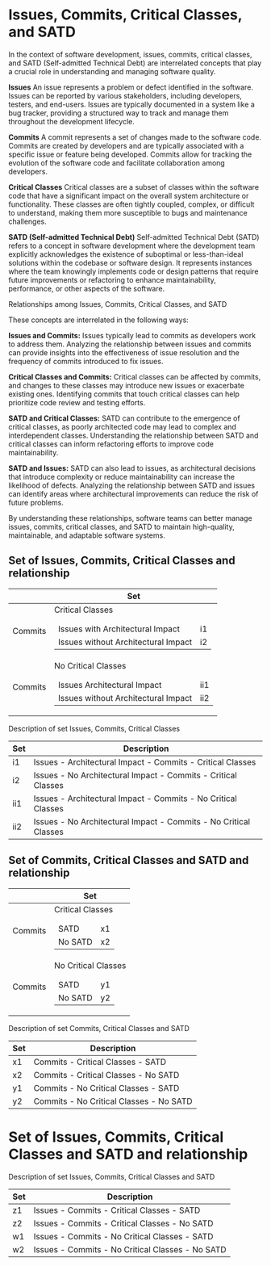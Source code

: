 # Issues, Commits, Critical Classes, and SATD

In the context of software development, issues, commits, critical classes, and SATD (Self-admitted Technical Debt) are interrelated concepts that play a crucial role in understanding and managing software quality.

**Issues**
An issue represents a problem or defect identified in the software. Issues can be reported by various stakeholders, including developers, testers, and end-users. Issues are typically documented in a system like a bug tracker, providing a structured way to track and manage them throughout the development lifecycle.

**Commits**
A commit represents a set of changes made to the software code. Commits are created by developers and are typically associated with a specific issue or feature being developed. Commits allow for tracking the evolution of the software code and facilitate collaboration among developers.

**Critical Classes**
Critical classes are a subset of classes within the software code that have a significant impact on the overall system architecture or functionality. These classes are often tightly coupled, complex, or difficult to understand, making them more susceptible to bugs and maintenance challenges.

**SATD (Self-admitted Technical Debt)**
Self-admitted Technical Debt (SATD) refers to a concept in software development where the development team explicitly acknowledges the existence of suboptimal or less-than-ideal solutions within the codebase or software design. It represents instances where the team knowingly implements code or design patterns that require future improvements or refactoring to enhance maintainability, performance, or other aspects of the software.

Relationships among Issues, Commits, Critical Classes, and SATD

These concepts are interrelated in the following ways:

**Issues and Commits:** Issues typically lead to commits as developers work to address them. Analyzing the relationship between issues and commits can provide insights into the effectiveness of issue resolution and the frequency of commits introduced to fix issues.

**Critical Classes and Commits:** Critical classes can be affected by commits, and changes to these classes may introduce new issues or exacerbate existing ones. Identifying commits that touch critical classes can help prioritize code review and testing efforts.

**SATD and Critical Classes:** SATD can contribute to the emergence of critical classes, as poorly architected code may lead to complex and interdependent classes. Understanding the relationship between SATD and critical classes can inform refactoring efforts to improve code maintainability.

**SATD and Issues:** SATD can also lead to issues, as architectural decisions that introduce complexity or reduce maintainability can increase the likelihood of defects. Analyzing the relationship between SATD and issues can identify areas where architectural improvements can reduce the risk of future problems.

By understanding these relationships, software teams can better manage issues, commits, critical classes, and SATD to maintain high-quality, maintainable, and adaptable software systems.

## Set of Issues, Commits, Critical Classes and relationship

|   |  Set |
|--| -----------------|
| Commits |     <table>  <thead>  <tr>  Critical Classes </th>  </tr> </thead>  <tbody>  <tr> <td>Issues with Architectural Impact</td>  <td>i1</td> </tr> <tr>  <td>Issues without Architectural Impact</td>  <td>i2</td>  </tr> <tr> </tr>  <tr>   </tbody>  </table>              |
| Commits |     <table>  <thead>  <tr>  No Critical Classes</th>  </tr> </thead>  <tbody>  <tr> <td>Issues Architectural Impact</td>  <td>ii1</td> </tr> <tr>  <td>Issues without Architectural Impact</td>  <td>ii2</td>  </tr> <tr>    </tr>  <tr>   </tbody>  </table>              |

Description of set Issues, Commits, Critical Classes

| Set | Description |
|--|--|
| i1 | Issues - Architectural Impact - Commits - Critical Classes|
| i2| Issues - No Architectural Impact - Commits - Critical Classes|
| ii1 | Issues - Architectural Impact - Commits - No Critical Classes|
| ii2 | Issues - No Architectural Impact - Commits - No Critical Classes|

## Set of Commits, Critical Classes and SATD and relationship

|   |  Set |
|--| -----------------|
| Commits |     <table>  <thead>  <tr>  Critical Classes </th>  </tr> </thead>  <tbody>  <tr> <td>SATD</td>  <td>x1</td> </tr>  <tr>  <td>No SATD</td>  <td>x2</td>  </tr>  <tr>   </tbody>  </table>              |
| Commits |     <table>  <thead>  <tr>  No Critical Classes</th>  </tr> </thead>  <tbody>  <tr> <td>SATD</td>  <td>y1</td> </tr>  <tr>  <td>No SATD</td>  <td>y2</td>  </tr>  <tr>   </tbody>  </table>              |

Description of set Commits, Critical Classes and SATD

| Set | Description |
|--|--|
| x1 | Commits - Critical Classes - SATD |
| x2| Commits - Critical Classes - No SATD |
| y1 | Commits - No Critical Classes - SATD |
| y2 | Commits - No Critical Classes - No SATD |

# Set of Issues, Commits, Critical Classes and SATD and relationship

Description of set Issues, Commits, Critical Classes and SATD

| Set | Description | 
|--|--|
| z1 | Issues - Commits - Critical Classes - SATD |
| z2 | Issues - Commits - Critical Classes - No SATD |
| w1 | Issues - Commits - No Critical Classes - SATD |
| w2 | Issues - Commits - No Critical Classes - No SATD |
